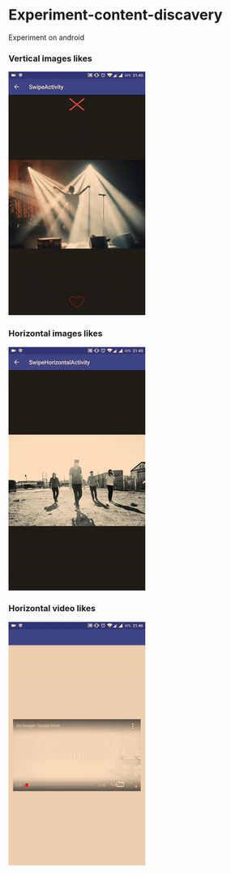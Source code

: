 # Experiment-content-discavery
Experiment on android

### Vertical images likes
![alt tag](https://github.com/LeoVS09/Experiment-content-discavery/blob/master/trash/imageVertical.gif)
### Horizontal images likes
![alt tag](https://github.com/LeoVS09/Experiment-content-discavery/blob/master/trash/mageHorizontal.gif)
### Horizontal video likes
![alt tag](https://github.com/LeoVS09/Experiment-content-discavery/blob/master/trash/videoHorizontal.gif)
